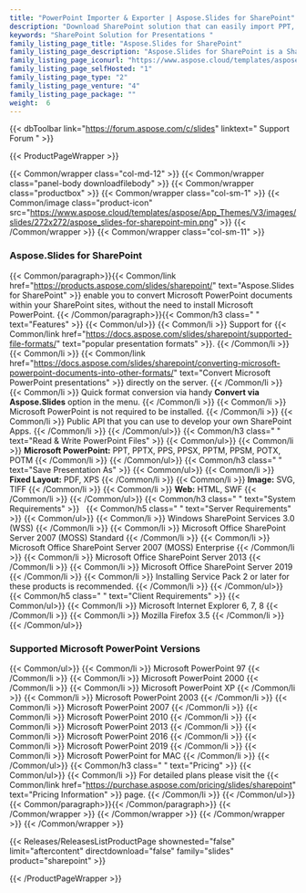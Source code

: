 ```yaml
---
title: "PowerPoint Importer & Exporter | Aspose.Slides for SharePoint"
description: "Download SharePoint solution that can easily import PPT, POT, PPS, PPTX, POTX & PPSX, and export these formats to PDF, TIFF and XPS files.  "
keywords: "SharePoint Solution for Presentations "
family_listing_page_title: "Aspose.Slides for SharePoint"
family_listing_page_description: "Aspose.Slides for SharePoint is a SharePoint app that can convert Microsoft PowerPoint files to other formats. Aspose.Slides for SharePoint can easily import common Microsoft presentation formats including PPT, POT, PPS, PPTX, POTX & PPSX, and can export these formats to PDF, TIFF and XPS files."
family_listing_page_iconurl: "https://www.aspose.cloud/templates/aspose/App_Themes/V3/images/slides/272x272/aspose_slides-for-sharepoint-min.png"
family_listing_page_selfHosted: "1"
family_listing_page_type: "2"
family_listing_page_venture: "4"
family_listing_page_package: ""
weight:  6
---
```


{{< dbToolbar link="https://forum.aspose.com/c/slides" linktext=" Support Forum " >}}


{{< ProductPageWrapper >}}

<!-- ReleasesListProductPage-->
  <!--  {{< Releases/ReleasesListProductPage shownested="false"  limit="beforecontent" directdownload="false" family="slides" product="sharepoint" >}} -->
<!-- /ReleasesListProductPage-->

<!-- ProductPageContent-->
{{< Common/wrapper class="col-md-12" >}}
    {{< Common/wrapper class="panel-body downloadfilebody" >}}
        {{< Common/wrapper class="productbox" >}}
            {{< Common/wrapper class="col-sm-1" >}}
                {{< Common/image class="product-icon" src="https://www.aspose.cloud/templates/aspose/App_Themes/V3/images/slides/272x272/aspose_slides-for-sharepoint-min.png"  >}}
            {{< /Common/wrapper >}}
            {{< Common/wrapper class="col-sm-11" >}}
                <h3 class="product-title">Aspose.Slides for SharePoint</h3>
                {{< Common/paragraph>}}{{< Common/link href="https://products.aspose.com/slides/sharepoint/" text="Aspose.Slides for SharePoint"  >}} enable you
                    to convert
                    Microsoft PowerPoint documents within your SharePoint sites, without the need to install Microsoft
                    PowerPoint.
                    {{< /Common/paragraph>}}{{< Common/h3 class=" " text="Features"  >}}
                     {{< Common/ul>}} 
                           {{< Common/li >}} Support for {{< Common/link href="https://docs.aspose.com/slides/sharepoint/supported-file-formats/" text="popular presentation formats"  >}}. {{< /Common/li >}}
                           {{< Common/li >}} {{< Common/link href="https://docs.aspose.com/slides/sharepoint/converting-microsoft-powerpoint-documents-into-other-formats/" text="Convert Microsoft PowerPoint presentations"  >}} directly on the server. {{< /Common/li >}}
                           {{< Common/li >}} Quick format conversion via handy <strong>Convert via Aspose.Slides</strong> option in the
                            menu. {{< /Common/li >}}
                           {{< Common/li >}} Microsoft PowerPoint is not required to be installed. {{< /Common/li >}}
                           {{< Common/li >}} Public API that you can use to develop your own SharePoint Apps. {{< /Common/li >}}
                     {{< /Common/ul>}}
                    {{< Common/h3 class=" " text="Read & Write PowerPoint Files"  >}}
                     {{< Common/ul>}} 
                           {{< Common/li >}} <strong>Microsoft PowerPoint:</strong> PPT, PPTX, PPS, PPSX, PPTM, PPSM, POTX, POTM {{< /Common/li >}}
                     {{< /Common/ul>}}
                    {{< Common/h3 class=" " text="Save Presentation As"  >}}
                     {{< Common/ul>}} 
                           {{< Common/li >}} <strong>Fixed Layout:</strong> PDF, XPS {{< /Common/li >}}
                           {{< Common/li >}} <strong>Image:</strong> SVG, TIFF {{< /Common/li >}}
                           {{< Common/li >}} <strong>Web:</strong> HTML, SWF {{< /Common/li >}}
                     {{< /Common/ul>}}
                    {{< Common/h3 class=" " text="System Requirements"  >}}
                    &nbsp;
                    {{< Common/h5 class=" " text="Server Requirements"  >}}
                     {{< Common/ul>}} 
                           {{< Common/li >}} Windows SharePoint Services 3.0 (WSS) {{< /Common/li >}}
                           {{< Common/li >}} Microsoft Office SharePoint Server 2007 (MOSS) Standard {{< /Common/li >}}
                           {{< Common/li >}} Microsoft Office SharePoint Server 2007 (MOSS) Enterprise {{< /Common/li >}}
                           {{< Common/li >}} Microsoft Office SharePoint Server 2013 {{< /Common/li >}}
                           {{< Common/li >}} Microsoft Office SharePoint Server 2019 {{< /Common/li >}}
                           {{< Common/li >}} Installing Service Pack 2 or later for these products is recommended. {{< /Common/li >}}
                     {{< /Common/ul>}}
                    &nbsp;
                    {{< Common/h5 class=" " text="Client Requirements"  >}}
                     {{< Common/ul>}} 
                           {{< Common/li >}} Microsoft Internet Explorer 6, 7, 8 {{< /Common/li >}}
                           {{< Common/li >}} Mozilla Firefox 3.5 {{< /Common/li >}}
                     {{< /Common/ul>}}
                    <h3 id="supported-microsoft-powerpoint-versions">Supported Microsoft PowerPoint Versions</h3>
                     {{< Common/ul>}} 
                           {{< Common/li >}} Microsoft PowerPoint 97 {{< /Common/li >}}
                           {{< Common/li >}} Microsoft PowerPoint 2000 {{< /Common/li >}}
                           {{< Common/li >}} Microsoft PowerPoint XP {{< /Common/li >}}
                           {{< Common/li >}} Microsoft PowerPoint 2003 {{< /Common/li >}}
                           {{< Common/li >}} Microsoft PowerPoint 2007 {{< /Common/li >}}
                           {{< Common/li >}} Microsoft PowerPoint 2010 {{< /Common/li >}}
                           {{< Common/li >}} Microsoft PowerPoint 2013 {{< /Common/li >}}
                           {{< Common/li >}} Microsoft PowerPoint 2016 {{< /Common/li >}}
                           {{< Common/li >}} Microsoft PowerPoint 2019 {{< /Common/li >}}
                           {{< Common/li >}} Microsoft PowerPoint for MAC {{< /Common/li >}}
                     {{< /Common/ul>}}
                    {{< Common/h3 class=" " text="Pricing"  >}}
                     {{< Common/ul>}} 
                           {{< Common/li >}} For detailed plans please visit the {{< Common/link href="https://purchase.aspose.com/pricing/slides/sharepoint" text="Pricing Information"  >}} page. {{< /Common/li >}}
                     {{< /Common/ul>}}
                {{< Common/paragraph>}}{{< /Common/paragraph>}}
            {{< /Common/wrapper >}}
        {{< /Common/wrapper >}}
    {{< /Common/wrapper >}}
{{< /Common/wrapper >}}

<!-- /ProductPageContent-->



<!-- ReleasesListProductPage-->
   {{< Releases/ReleasesListProductPage shownested="false"  limit="aftercontent" directdownload="false" family="slides" product="sharepoint" >}}
<!-- /ReleasesListProductPage-->

{{< /ProductPageWrapper >}}

